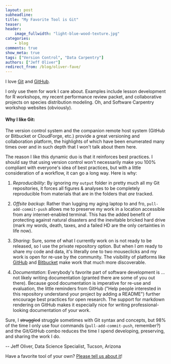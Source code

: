 ```yaml
---
layout: post
subheadline:
title: "My Favorite Tool is Git"
teaser:
header:
    image_fullwidth: "light-blue-wood-texture.jpg"
categories:
    - blog
comments: true
show_meta: true
tags: ["Version Control", "Data Carpentry"]
authors: ["Jeff Oliver"]
redirect_from: /blog/oliver-fave/
---
```


I love [Git](https://git-scm.com/) and [GitHub](https://github.com).

I only use them for work I care about. Examples include lesson development for R workshops, my recent performance review 
packet, and collaborative projects on species distribution modeling. Oh, and Software Carpentry workshop websites (obviously).

#### Why I like Git: 

The version control system and the companion remote host system (GitHub or Bitbucket or CloudForge, etc.) provide a 
great versioning and collaboration platform, the highlights of which have been enumerated many times over and in such depth that 
I won't talk about them here.

The reason I like this dynamic duo is that it reinforces best practices. I should say that using version control won't 
necessarily make you 100% compliant with everyone's idea of best practices, but with a little consideration of a workflow, it can go 
a long way. Here is why: 

1. *Reproducibility*: By ignoring my `output` folder in pretty much all my Git repositories, it forces all figures & analyses to be completely 
reproducible from materials that are in the folders that _are_ tracked.

2. *Offsite backup*: Rather than lugging my aging laptop to and fro, `pull-add-commit-push` allows me to preserve my work in a 
location accessible from any internet-enabled terminal. This has the added benefit of protecting against natural disasters and the 
inevitable bricked hard drive (mark my words, death, taxes, and a failed HD are the only certainties in life now).

3. *Sharing*: Sure, some of what I currently work on is not ready to be released, so I use the private repository option. But when 
I _am_ ready to share my code and data, it's literally one to two mouseclicks and my work is open for re-use by the community. The 
visibility of platforms like [GitHub](https://github.com) and [Bitbucket](https://bitbucket.org/) make work that much more discoverable.

4. *Documentation*: Everybody's favorite part of software development is ... not likely writing documentation (granted there are some 
of you out there). Because good documentation is imperative for re-use and evaluation, the little reminders from GitHub 
("Help people interested in this repository understand your project by adding a README") further encourage best practices for 
open research. The support for markdown rendering on GitHub makes it especially nice for writing professional-looking documentation of your work.

Sure, I ~~struggled~~ struggle sometimes with Git syntax and concepts, but 98% of the time I only use four 
commands (`pull-add-commit-push`, remember?) and the Git/GitHub combo reduces the time I spend developing, 
preserving, and sharing the work I do.

-- Jeff Oliver, Data Science Specialist, Tucson, Arizona

Have a favorite tool of your own? [Please tell us about it](https://docs.google.com/forms/d/e/1FAIpQLSeiu5NzJsLxYueaQrNn_qKbaa5JR2Sz12CeCRyedKQxwb54Dw/viewform)! 
